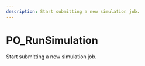 ```yaml
---
description: Start submitting a new simulation job.
---
```


# PO_RunSimulation

Start submitting a new simulation job.

